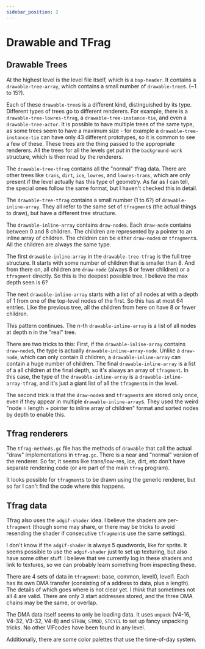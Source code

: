 ```yaml
---
sidebar_position: 2
---
```


# Drawable and TFrag

## Drawable Trees
At the highest level is the level file itself, which is a `bsp-header`.  It contains a `drawable-tree-array`, which contains a small number of `drawable-tree`s. (~1 to 15?).

Each of these `drawable-tree`s is a different kind, distinguished by its type. Different types of trees go to different renderers. For example, there is a `drawable-tree-lowres-tfrag`, a `drawable-tree-instance-tie`, and even a `drawable-tree-actor`.  It is possible to have multiple trees of the same type, as some trees seem to have a maximum size - for example a `drawable-tree-instance-tie` can have only 43 different prototypes, so it is common to see a few of these.  These trees are the thing passed to the appropriate renderers. All the trees for all the levels get put in the `background-work` structure, which is then read by the renderers.

The `drawable-tree-tfrag` contains all the "normal" tfrag data.  There are other trees like `trans`, `dirt`, `ice`, `lowres`, and `lowres-trans`, which are only present if the level actually has this type of geometry.  As far as I can tell, the special ones follow the same format, but I haven't checked this in detail.

The `drawable-tree-tfrag` contains a small number (1 to 6?) of `drawable-inline-array`.   They all refer to the same set of `tfragment`s (the actual things to draw), but have a different tree structure.

The `drawable-inline-array` contains `draw-node`s.  Each `draw-node` contains between 0 and 8 children. The children are represented by a pointer to an inline array of children.  The children can be either `draw-node`s or `tfragment`s.  All the children are always the same type.

The first `drawable-inline-array` in the `drawable-tree-tfrag` is the full tree structure. It starts with some number of children that is smaller than 8.  And from there on, all children are `draw-node` (always 8 or fewer children) or a `tfragment` directly. So this is the deepest possible tree. I believe the max depth seen is 6?

The next `drawable-inline-array` starts with a list of all nodes at with a depth of 1 from one of the top-level nodes of the first.  So this has at most 64 entries.  Like the previous tree, all the children from here on have 8 or fewer children.

This pattern continues. The n-th `drawable-inline-array` is a list of all nodes at depth n in the "real" tree.

There are two tricks to this:
First, if the `drawable-inline-array` contains `draw-node`s, the type is actually `drawable-inline-array-node`.  Unlike a `draw-node`, which can only contain 8 children, a `drawable-inline-array` can contain a huge number of children.  The final `drawable-inline-array` is a list of a all children at the final depth, so it's always an array of `tfragment`. In this case, the type of the `drawable-inline-array` is a `drawable-inline-array-tfrag`, and it's just a giant list of all the `tfragment`s in the level.

The second trick is that the `draw-node`s and `tfragment`s are stored only once, even if they appear in multiple `drawable-inline-array`s.  They used the weird "node = length + pointer to inline array of children" format and sorted nodes by depth to enable this.  


## Tfrag renderers
The `tfrag-methods.gc` file has the methods of `drawable` that call the actual "draw" implementations in `tfrag.gc`.  There is a near and "normal" version of the renderer. So far, it seems like trans/low-res, ice, dirt, etc don't have separate rendering code (or are part of the main `tfrag` program).

It looks possible for `tfragment`s to be drawn using the generic renderer, but so far I can't find the code where this happens.

## Tfrag data
Tfrag also uses the `adgif-shader` idea. I believe the shaders are per-`tfragment` (though some may share, or there may be tricks to avoid resending the shader if consecutive `tfragment`s use the same settings).

I don't know if the `adgif-shader` is always 5 quadwords, like for sprite.  It seems possible to use the `adgif-shader` just to set up texturing, but also have some other stuff.  I believe that we currently log in these shaders and link to textures, so we can probably learn something from inspecting these.

There are 4 sets of data in `tfragment`: base, common, level0, level1.  Each has its own DMA transfer (consisting of a address to data, plus a length).  The details of which goes where is not clear yet.  I _think_ that sometimes not all 4 are valid. There are only 3 start addresses stored, and the three DMA chains may be the same, or overlap.

The DMA data itself seems to only be loading data.  It uses `unpack` (V4-16, V4-32, V3-32, V4-8) and `STROW`, `STMOD`, `STCYCL` to set up fancy unpacking tricks.  No other VIFcodes have been found in any level.

Additionally, there are some color palettes that use the time-of-day system.
